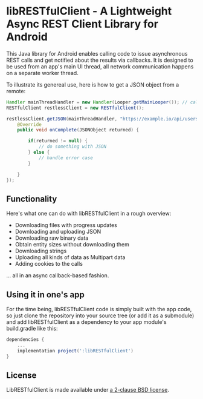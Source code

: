 # libRESTfulClient - A Lightweight Async REST Client Library for Android

This Java library for Android enables calling code to issue asynchronous REST
calls and get notified about the results via callbacks. It is designed to be
used from an app's main UI thread, all network communication happens on a
separate worker thread.

To illustrate its genereal use, here is how to get a JSON object from a remote:

```java
Handler mainThreadHandler = new Handler(Looper.getMainLooper()); // callbacks will be executed on main thread this way
RESTfulClient restlessClient = new RESTfulClient();

restlessClient.getJSON(mainThreadHandler, "https://example.io/api/users", new RESTfulInterface.OnGetJSONCompleteListener() {
    @Override
    public void onComplete(JSONObject returned) {

        if(returned != null) {
            // do something with JSON
        } else {
            // handle error case
        }

    }
});

```

## Functionality

Here's what one can do with libRESTfulClient in a rough overview:

* Downloading files with progress updates
* Downloading and uploading JSON
* Downloading raw binary data
* Obtain entity sizes without downloading them
* Downloading strings
* Uploading all kinds of data as Multipart data
* Adding cookies to the calls
 
... all in an async callback-based fashion.

## Using it in one's app

For the time being, libRESTfulClient code is simply built with the app code,
so just clone the repository into your source tree (or add it as a submodule)
and add libRESTfulClient as a dependency to your app module's build.gradle like
this:

```gradle
dependencies {
    ...
    implementation project(':libRESTfulClient')
}

```

## License

LibRESTfulClient is made available under [a 2-clause BSD license](LICENSE).


